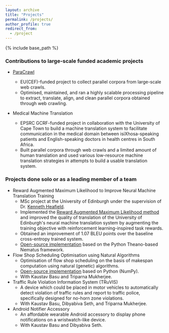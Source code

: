 ```yaml
---
layout: archive
title: "Projects"
permalink: /projects/
author_profile: true
redirect_from:
  - /project
---
```


{% include base_path %}

### Contributions to large-scale funded academic projects
* [ParaCrawl](https://www.paracrawl.eu/)
  * EU(CEF)-funded project to collect parallel corpora from large-scale web crawls.
  * Optimised, maintained, and ran a highly scalable processing pipeline to extract, translate, align, and clean parallel corpora obtained through web crawling.

* Medical Machine Translation
  * EPSRC GCRF-funded project in collaboration with the University of Cape Town to build a machine translation system to facilitate communication in the medical domain between isiXhosa-speaking patients and English-speaking doctors in health centres in South Africa.
  * Built parallel corpora through web crawls and a limited amount of human translation and used various low-resource machine translation strategies in attempts to build a usable translation system.

### Projects done solo or as a leading member of a team
* Reward Augmented Maximum Likelihood to Improve Neural Machine Translation Training
  * MSc project at the University of Edinburgh under the supervision of Dr. [Kenneth Heafield](https://kheafield.com/).
  * Implemented the [Reward Augmented Maximum Likelihood method](https://papers.nips.cc/paper/2016/hash/2f885d0fbe2e131bfc9d98363e55d1d4-Abstract.html) and improved the quality of translation of the University of Edinburgh's neural machine translation system by augmenting the training objective with reinforcement learning-inspired task rewards.
  * Obtained an improvement of 1.07 BLEU points over the baseline cross-entropy trained system.
  * [Open-source implementation](https://github.com/Proyag/nematus) based on the Python Theano-based Nematus framework.
* Flow Shop Scheduling Optimisation using Natural Algorithms
  * Optimisation of flow shop scheduling on the basis of makespan computation using natural (genetic) algorithms.
  * [Open-source implementation](https://github.com/Proyag/FlowShopProject) based on Python (NumPy).
  * With Kaustav Basu and Triparna Mukherjee.
* Traffic Rule Violation Information System (TRuVIS)
  * A device which could be placed in motor vehicles to automatically detect violation of traffic rules and report to traffic police, specifically designed for no-horn zone violations.
  * With Kaustav Basu, Dibyabiva Seth, and Triparna Mukherjee.
* Android Notifier Accessory
  * An affordable wearable Android accessory to display phone notifications on a wristwatch-like device.
  * With Kaustav Basu and Dibyabiva Seth.
